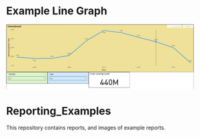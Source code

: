 # Example Line Graph
![Line Graph](https://github.com/makalkas/Reporting_Examples/blob/main/Images/SimpleLineGraph.png)

# Reporting_Examples
This repository contains reports, and images of example reports.
